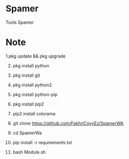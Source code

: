 # Spamer
Tools Spamer

# Note

1.pkg update && pkg upgrade

2. pkg install python

3. pkg install git

4. pkg install python2

5. pkg install python-pip

6. pkg install pip2

7. pip2 install colorama 

8. git clone https://github.com/FakhriCoyyEz/SpamerWA

9. cd SpamerWa

10. pip install -r requirements.txt

11. bash Module.sh
